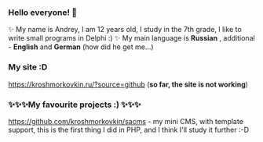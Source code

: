### Hello everyone! 👋

✨ My name is Andrey, I am 12 years old, I study in the 7th grade, I like to write small programs in Delphi :) ✨ 
My main language is **Russian** , additional - **English** and **German** (how did he get me...)

### My site :D
https://kroshmorkovkin.ru/?source=github
(**so far, the site is not working**)

### ✨✨✨My favourite projects :) ✨✨✨

https://github.com/kroshmorkovkin/sacms - my mini CMS, with template support, this is the first thing I did in PHP, and I think I'll study it further :-D
